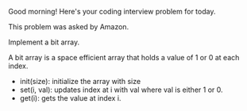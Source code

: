 Good morning! Here's your coding interview problem for today.This problem was asked by Amazon.Implement a bit array.A bit array is a space efficient array that holds a value of 1 or 0 at eachindex. * init(size): initialize the array with size * set(i, val): updates index at i with val where val is either 1 or 0. * get(i): gets the value at index i.